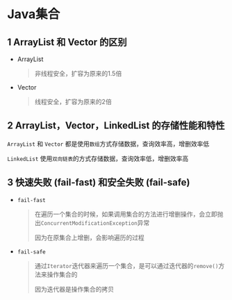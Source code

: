 # Java集合

## 1 ArrayList 和 Vector 的区别

- ArrayList 

  > 非线程安全，扩容为原来的1.5倍

- Vector 

  > 线程安全，扩容为原来的2倍

## 2 ArrayList，Vector，LinkedList 的存储性能和特性

`ArrayList` 和 `Vector` 都是使用`数组`方式存储数据，查询效率高，增删效率低

`LinkedList` 使用`双向链表`的方式存储数据，查询效率低，增删效率高

## 3 快速失败 (fail-fast) 和安全失败 (fail-safe)

- `fail-fast`

  > 在遍历一个集合的时候，如果调用集合的方法进行增删操作，会立即抛出`ConcurrentModificationException`异常
  >
  > 因为在原集合上增删，会影响遍历的过程

- `fail-safe`

  > 通过`Iterator`迭代器来遍历一个集合，是可以通过迭代器的`remove()`方法来操作集合的
  >
  > 因为迭代器是操作集合的拷贝